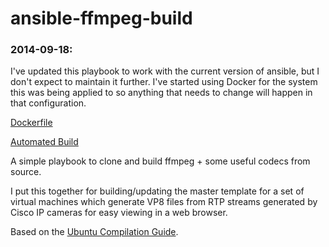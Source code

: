 ansible-ffmpeg-build
====================

### 2014-09-18:

I've updated this playbook to work with the current version of ansible, but I don't expect to maintain it further. I've started using Docker for the system this was being applied to so anything that needs to change will happen in that configuration.

[Dockerfile](https://github.com/ozzyjohnson/docker-ffmpeg-webm)

[Automated Build](https://registry.hub.docker.com/u/ozzyjohnson/ffmpeg-webm/)

A simple playbook to clone and build ffmpeg + some useful codecs from source. 

I put this together for building/updating the master template for a set of virtual machines which generate VP8 files from RTP streams generated by Cisco IP cameras for easy viewing in a web browser.

Based on the [Ubuntu Compilation Guide](https://trac.ffmpeg.org/wiki/CompilationGuide/Ubuntu).

